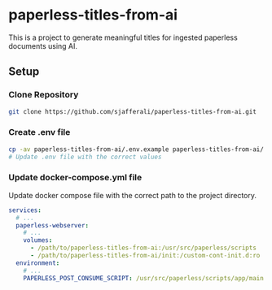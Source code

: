 # paperless-titles-from-ai

This is a project to generate meaningful titles for ingested paperless documents using AI.

## Setup

### Clone Repository
```bash
git clone https://github.com/sjafferali/paperless-titles-from-ai.git
```

### Create .env file
```bash
cp -av paperless-titles-from-ai/.env.example paperless-titles-from-ai/.env
# Update .env file with the correct values
```

### Update docker-compose.yml file
Update docker compose file with the correct path to the project directory.

```yaml
services:
  # ...
  paperless-webserver:
    # ...
    volumes:
      - /path/to/paperless-titles-from-ai:/usr/src/paperless/scripts
      - /path/to/paperless-titles-from-ai/init:/custom-cont-init.d:ro
  environment:
    # ...
    PAPERLESS_POST_CONSUME_SCRIPT: /usr/src/paperless/scripts/app/main.py
```